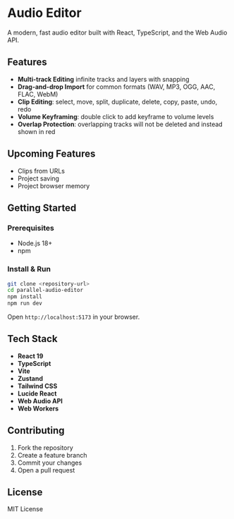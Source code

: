 # Audio Editor

A modern, fast audio editor built with React, TypeScript, and the Web Audio API.

## Features

- **Multi-track Editing** infinite tracks and layers with snapping
- **Drag-and-drop Import** for common formats (WAV, MP3, OGG, AAC, FLAC, WebM)
- **Clip Editing**: select, move, split, duplicate, delete, copy, paste, undo, redo
- **Volume Keyframing**: double click to add keyframe to volume levels
- **Overlap Protection**: overlapping tracks will not be deleted and instead shown in red

## Upcoming Features

- Clips from URLs
- Project saving
- Project browser memory

## Getting Started

### Prerequisites

- Node.js 18+
- npm

### Install & Run

```bash
git clone <repository-url>
cd parallel-audio-editor
npm install
npm run dev
```

Open `http://localhost:5173` in your browser.

## Tech Stack

- **React 19**
- **TypeScript**
- **Vite**
- **Zustand**
- **Tailwind CSS**
- **Lucide React**
- **Web Audio API**
- **Web Workers**

## Contributing

1. Fork the repository
2. Create a feature branch
3. Commit your changes
4. Open a pull request

## License

MIT License
